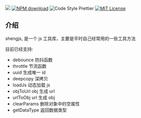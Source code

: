 ![](https://img.shields.io/npm/v/shengjs.svg?style=flat) [![NPM download](https://img.shields.io/npm/dm/eslint-config-sh.svg?style=flat-square)](https://www.npmjs.com/package/shengjs) ![Code Style Prettier](https://img.shields.io/badge/code_style-prettier-ff69b4.svg) [![MIT License](https://img.shields.io/badge/license-MIT-red.svg?style=flat)](https://github.com/sh-react-club/eslint-config-sh)

## 介绍

shengjs, 是一个 js 工具库，主要是平时自己经常用的一些工具方法

目前已经支持:

- debounce 防抖函数
- throttle 节流函数
- uuid 生成唯一 id
- deepcopy 深拷贝
- loadJs 动态加载 js
- objToUrl obj 生成 url
- urlToObj url 生成 obj
- clearParams 删除对象中的空属性
- getDataType 返回数据类型
